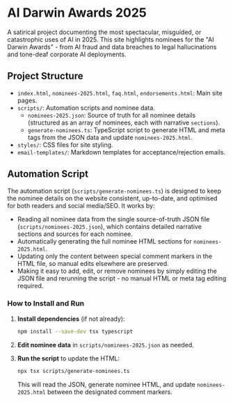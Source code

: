# AI Darwin Awards 2025

A satirical project documenting the most spectacular, misguided, or catastrophic uses of AI in 2025. This site highlights nominees for the "AI Darwin Awards" - from AI fraud and data breaches to legal hallucinations and tone-deaf corporate AI deployments.

## Project Structure

- `index.html`, `nominees-2025.html`, `faq.html`, `endorsements.html`: Main site pages.
- `scripts/`: Automation scripts and nominee data.
  - `nominees-2025.json`: Source of truth for all nominee details (structured as an array of nominees, each with narrative `sections`).
  - `generate-nominees.ts`: TypeScript script to generate HTML and meta tags from the JSON data and update `nominees-2025.html`.
- `styles/`: CSS files for site styling.
- `email-templates/`: Markdown templates for acceptance/rejection emails.


## Automation Script

The automation script (`scripts/generate-nominees.ts`) is designed to keep the nominee details on the website consistent, up-to-date, and optimised for both readers and social media/SEO. It works by:

- Reading all nominee data from the single source-of-truth JSON file (`scripts/nominees-2025.json`), which contains detailed narrative sections and sources for each nominee.
- Automatically generating the full nominee HTML sections for `nominees-2025.html`.
- Updating only the content between special comment markers in the HTML file, so manual edits elsewhere are preserved.
- Making it easy to add, edit, or remove nominees by simply editing the JSON file and rerunning the script - no manual HTML or meta tag editing required.

### How to Install and Run

1. **Install dependencies** (if not already):
   ```sh
   npm install --save-dev tsx typescript
   ```

2. **Edit nominee data** in `scripts/nominees-2025.json` as needed.

3. **Run the script** to update the HTML:
   ```sh
   npx tsx scripts/generate-nominees.ts
   ```
   This will read the JSON, generate nominee HTML, and update `nominees-2025.html` between the designated comment markers.
